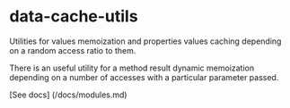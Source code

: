 # data-cache-utils

Utilities for values memoization and properties values caching depending on a random access ratio to them.

There is an useful utility for a method result dynamic memoization depending on a number of accesses with a particular parameter passed.

[See docs] (/docs/modules.md)
